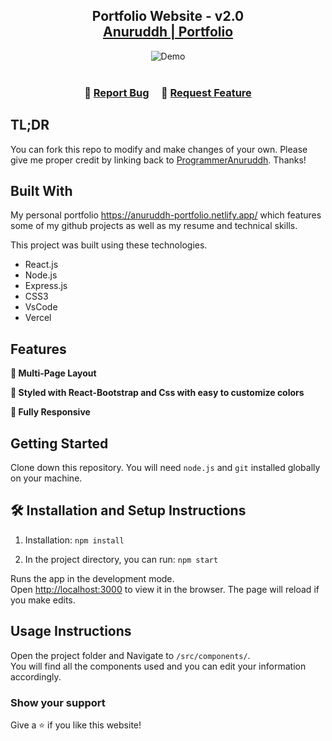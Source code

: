 <h2 align="center">
  Portfolio Website - v2.0<br/>
  <a href="https://anuruddh-portfolio.netlify.app/" target="_blank">Anuruddh | Portfolio</a>
</h2>
<div align="center">
  <img alt="Demo" src="https://github.com/HelloMoto069/Anuruddh_Portfolio/blob/main/demo.jpg" />
</div>

<br/>

<h3 align="center">
    🔹
    <a href="https://github.com/HelloMoto069/Anuruddh_Portfolio/issues">Report Bug</a> &nbsp; &nbsp;
    🔹
    <a href="https://github.com/HelloMoto069/Anuruddh_Portfolio/issues">Request Feature</a>
</h3>

## TL;DR

You can fork this repo to modify and make changes of your own. Please give me proper credit by linking back to [ProgrammerAnuruddh](https://github.com/HelloMoto069/Anuruddh_Portfolio). Thanks!

## Built With

My personal portfolio <a href="https://anuruddh-portfolio.netlify.app/" target="_blank">https://anuruddh-portfolio.netlify.app/</a> which features some of my github projects as well as my resume and technical skills.<br/>

This project was built using these technologies.

- React.js
- Node.js
- Express.js
- CSS3
- VsCode
- Vercel

## Features

**📖 Multi-Page Layout**

**🎨 Styled with React-Bootstrap and Css with easy to customize colors**

**📱 Fully Responsive**

## Getting Started

Clone down this repository. You will need `node.js` and `git` installed globally on your machine.

## 🛠 Installation and Setup Instructions

1. Installation: `npm install`

2. In the project directory, you can run: `npm start`

Runs the app in the development mode.\
Open [http://localhost:3000](http://localhost:3000) to view it in the browser.
The page will reload if you make edits.

## Usage Instructions

Open the project folder and Navigate to `/src/components/`. <br/>
You will find all the components used and you can edit your information accordingly.

### Show your support

Give a ⭐ if you like this website!
